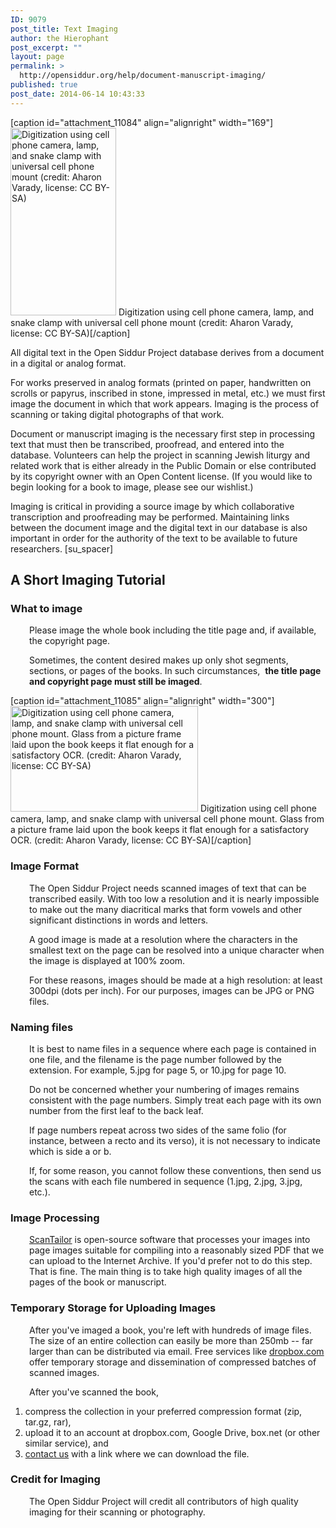 ```yaml
---
ID: 9079
post_title: Text Imaging
author: the Hierophant
post_excerpt: ""
layout: page
permalink: >
  http://opensiddur.org/help/document-manuscript-imaging/
published: true
post_date: 2014-06-14 10:43:33
---
```

[caption id="attachment_11084" align="alignright" width="169"]<a href="http://opensiddur.org/wp-content/uploads/2014/06/Aharon-Varady-Digitization-Station-1.jpg"><img class="size-medium wp-image-11084" src="http://opensiddur.org/wp-content/uploads/2014/06/Aharon-Varady-Digitization-Station-1-169x300.jpg" alt="Digitization using cell phone camera, lamp, and snake clamp with universal cell phone mount (credit: Aharon Varady, license: CC BY-SA)" width="169" height="300" /></a> Digitization using cell phone camera, lamp, and snake clamp with universal cell phone mount (credit: Aharon Varady, license: CC BY-SA)[/caption]

All digital text in the Open Siddur Project database derives from a document in a digital or analog format.

For works preserved in analog formats (printed on paper, handwritten on scrolls or papyrus, inscribed in stone, impressed in metal, etc.) we must first image the document in which that work appears. Imaging is the process of scanning or taking digital photographs of that work.

Document or manuscript imaging is the necessary first step in processing text that must then be transcribed, proofread, and entered into the database. Volunteers can help the project in scanning Jewish liturgy and related work that is either already in the Public Domain or else contributed by its copyright owner with an Open Content license. (If you would like to begin looking for a book to image, please see our wishlist.)

Imaging is critical in providing a source image by which collaborative transcription and proofreading may be performed. Maintaining links between the document image and the digital text in our database is also important in order for the authority of the text to be available to future researchers.
[su_spacer]

<h2>A Short Imaging Tutorial</h2>

<h3>What to image</h3>

<p style="padding-left: 30px;">Please image the whole book including the title page and, if available, the copyright page.</p>

<p style="padding-left: 30px;">Sometimes, the content desired makes up only shot segments, sections, or pages of the books. In such circumstances,  <b>the title page and copyright page must still be imaged</b>.</p>

[caption id="attachment_11085" align="alignright" width="300"]<a href="http://opensiddur.org/wp-content/uploads/2014/06/Aharon-Varady-Digitization-Station-2.jpg"><img class="size-medium wp-image-11085" src="http://opensiddur.org/wp-content/uploads/2014/06/Aharon-Varady-Digitization-Station-2-300x169.jpg" alt="Digitization using cell phone camera, lamp, and snake clamp with universal cell phone mount. Glass from a picture frame laid upon the book keeps it flat enough for a satisfactory OCR. (credit: Aharon Varady, license: CC BY-SA)" width="300" height="169" /></a> Digitization using cell phone camera, lamp, and snake clamp with universal cell phone mount. Glass from a picture frame laid upon the book keeps it flat enough for a satisfactory OCR. (credit: Aharon Varady, license: CC BY-SA)[/caption]

<h3>Image Format</h3>

<p style="padding-left: 30px;">The Open Siddur Project needs scanned images of text that can be transcribed easily. With too low a resolution and it is nearly impossible to make out the many diacritical marks that form vowels and other significant distinctions in words and letters.</p>

<p style="padding-left: 30px;">A good image is made at a resolution where the characters in the smallest text on the page can be resolved into a unique character when the image is displayed at 100% zoom.</p>

<p style="padding-left: 30px;">For these reasons, images should be made at a high resolution: at least 300dpi (dots per inch). For our purposes, images can be JPG or PNG files.</p>

<h3>Naming files</h3>

<p style="padding-left: 30px;">It is best to name files in a sequence where each page is contained in one file, and the filename is the page number followed by the extension. For example, 5.jpg for page 5, or 10.jpg for page 10.</p>

<p style="padding-left: 30px;">Do not be concerned whether your numbering of images remains consistent with the page numbers. Simply treat each page with its own number from the first leaf to the back leaf.</p>

<p style="padding-left: 30px;">If page numbers repeat across two sides of the same folio (for instance, between a recto and its verso), it is not necessary to indicate which is side a or b.</p>

<p style="padding-left: 30px;">If, for some reason, you cannot follow these conventions, then send us the scans with each file numbered in sequence (1.jpg, 2.jpg, 3.jpg, etc.).</p>

<h3>Image Processing</h3>

<p style="padding-left: 30px;"><a href="http://scantailor.org/downloads/">ScanTailor</a> is open-source software that processes your images into page images suitable for compiling into a reasonably sized PDF that we can upload to the Internet Archive. If you'd prefer not to do this step. That is fine. The main thing is to take high quality images of all the pages of the book or manuscript.</p>

<h3>Temporary Storage for Uploading Images</h3>

<p style="padding-left: 30px;">After you've imaged a book, you're left with hundreds of image files. The size of an entire collection can easily be more than 250mb -- far larger than can be distributed via email. Free services like <a class="external text" href="http://dropbox.com" rel="nofollow">dropbox.com</a> offer temporary storage and dissemination of compressed batches of scanned images.</p>

<p style="padding-left: 30px;">After you've scanned the book,</p>

<ol>
    <li>compress the collection in your preferred compression format (zip, tar.gz, rar),</li>
    <li>upload it to an account at dropbox.com, Google Drive, box.net (or other similar service), and</li>
    <li><a href="http://opensiddur.net/contact/">contact us</a> with a link where we can download the file.</li>
</ol>

<h3>Credit for Imaging</h3>

<p style="padding-left: 30px;">The Open Siddur Project will credit all contributors of high quality imaging for their scanning or photography.</p>